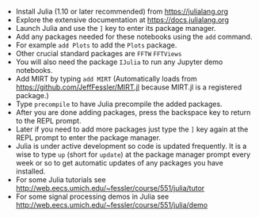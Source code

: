 * Install Julia (1.10 or later recommended) from https://julialang.org
* Explore the extensive documentation at https://docs.julialang.org
* Launch Julia and use the `]` key to enter its package manager.
* Add any packages needed for these notebooks using the `add` command.
* For example `add Plots` to add the `Plots` package.
* Other crucial standard packages are `FFTW` `FFTViews`
* You will also need the package `IJulia` to run any Jupyter demo notebooks.
* Add MIRT by typing `add MIRT`
  (Automatically loads from https://github.com/JeffFessler/MIRT.jl
  because MIRT.jl is a registered package.)
* Type `precompile` to have Julia precompile the added packages.
* After you are done adding packages, press the backspace key
  to return to the REPL prompt.
* Later if you need to add more packages just type the `]` key again
  at the REPL prompt to enter the package manager.
* Julia is under active development so code is updated frequently.
  It is a wise to type `up` (short for `update`) at the package manager prompt
  every week or so to get automatic updates of any packages you have installed.
* For some Julia tutorials see
  http://web.eecs.umich.edu/~fessler/course/551/julia/tutor
* For some signal processing demos in Julia see
  http://web.eecs.umich.edu/~fessler/course/551/julia/demo
